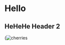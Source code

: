 # Hello
## HeHeHe Header 2
(![cherries](https://github.com/akbice/skills-communicate-using-markdown/assets/161384973/70645b3f-9d69-438f-9505-90fa6516b232)

